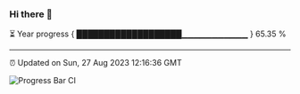 ### Hi there 👋

⏳ Year progress { ███████████████████▁▁▁▁▁▁▁▁▁▁▁ } 65.35 %

---

⏰ Updated on Sun, 27 Aug 2023 12:16:36 GMT

![Progress Bar CI](https://github.com/liununu/liununu/workflows/Progress%20Bar%20CI/badge.svg)
